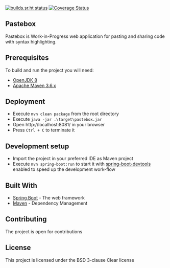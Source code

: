 [![builds.sr.ht status](https://builds.sr.ht/~plamen/pastebox.svg)](https://builds.sr.ht/~plamen/pastebox?) [![Coverage Status](https://coveralls.io/repos/github/status500/pastebox/badge.svg?branch=master)](https://coveralls.io/github/status500/pastebox?branch=master)
## Pastebox

Pastebox is Work-in-Progress web application for pasting and sharing code with syntax highlighting.

## Prerequisites

To build and run the project you will need:

  - [OpenJDK 8](https://adoptopenjdk.net/index.html "OpenJDK 8")
  - [Apache Maven 3.6.x](https://maven.apache.org/download.cgi "Apache Maven")

## Deployment

  - Execute ```mvn clean package``` from the root directory
  - Execute ```java -jar .\target\pastebox.jar```
  - Open http://localhost:8081/ in your browser
  - Press ```Ctrl + C``` to terminate it

## Development setup
  - Import the project in your preferred IDE as Maven project
  - Execute ```mvn spring-boot:run``` to start it with [spring-boot-devtools](https://docs.spring.io/spring-boot/docs/current/reference/html/using-boot-devtools.html "Spring Boot Devtools")  enabled to speed up the development work-flow

## Built With

* [Spring Boot](https://spring.io/projects/spring-boot) - The web framework
* [Maven](https://maven.apache.org/) - Dependency Management

## Contributing

The project is open for contributions

## License

This project is licensed under the BSD 3-clause Clear license
